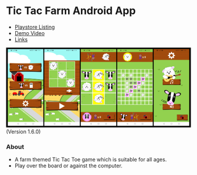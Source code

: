 # Tic Tac Farm Android App

- [Playstore Listing](https://play.google.com/store/apps/details?id=com.chickencatstudio.TicTacFarm)
- [Demo Video](https://www.youtube.com/watch?v=k2Dd_yumYzY)
- [Links](https://linktr.ee/tictacfarm)

<img src="TTF 1.6.0.png"/>
(Version 1.6.0)

### About

- A farm themed Tic Tac Toe game which is suitable for all ages.
- Play over the board or against the computer.
